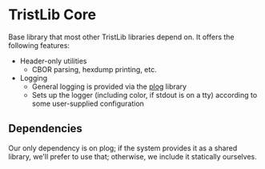 # TristLib Core
Base library that most other TristLib libraries depend on. It offers the following features:

- Header-only utilities
    - CBOR parsing, hexdump printing, etc.
- Logging
    - General logging is provided via the [plog](https://github.com/SergiusTheBest/plog) library
    - Sets up the logger (including color, if stdout is on a tty) according to some user-supplied configuration

## Dependencies
Our only dependency is on plog; if the system provides it as a shared library, we'll prefer to use that; otherwise, we include it statically ourselves.
